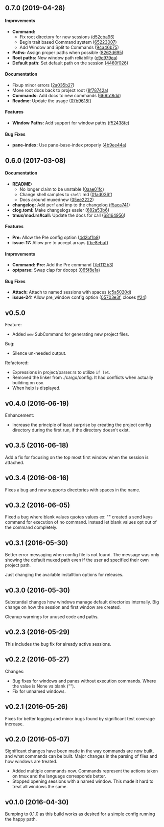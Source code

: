 <a name="0.7.0"></a>
## 0.7.0 (2019-04-28)

#### Improvements

* **Command:**
  *  Fix root directory for new sessions ([d52cba96](d52cba96))
  *  Begin trait based Command system ([65223007](65223007))
  *  Add Window and Split to Commands ([94a46b75](94a46b75))
* **Paths:**  Assign proper paths when possible ([8262d695](8262d695))
* **Root paths:**  New window path reliability ([c9c979ea](c9c979ea))
* **Default path:**  Set default path on the session ([4460f026](4460f026))

#### Documentation

*   Fixup minor errors ([2a035b27](2a035b27))
*   Move root docs back to project root ([8f78742a](8f78742a))
* **Commands:**  Add docs to new commands ([669b18dd](669b18dd))
* **Readme:**  Update the usage ([07b9618f](07b9618f))

#### Features

* **Window Paths:**  Add support for window paths ([f52438fc](f52438fc))

#### Bug Fixes

* **pane-index:**  Use pane-base-index properly ([4b9ee44a](4b9ee44a))

<a name="0.6.0"></a>
## 0.6.0 (2017-03-08)

#### Documentation

* **README:**
  *  No longer claim to be unstable ([0aae01fc](0aae01fc))
  *  Change shell samples to `shell` md ([01ad036f](01ad036f))
  *  Docs around muxednew ([05ee2222](05ee2222))
* **changelog:**  Add perf and imp to the changelog ([f5aca741](f5aca741))
* **clog.toml:**  Make changelogs easier ([682a53b6](682a53b6))
* **tmux/mod.rs#call:**  Update the docs for call ([68164956](68164956))

#### Features

* **Pre:**  Allow the Pre config option ([4d2bf1b8](4d2bf1b8))
* **issue-17:**  Allow pre to accept arrays ([fbe8ebaf](fbe8ebaf))

#### Improvements

* **Command::Pre:**  Add the Pre command ([7ef112b3](7ef112b3))
* **optparse:**  Swap clap for docopt ([065f8e1a](065f8e1a))

#### Bug Fixes

* **Attach:**  Attach to named sessions with spaces ([c5a5020d](c5a5020d))
* **issue-24:**  Allow pre_window config option ([05703e3f](05703e3f), closes [#24](24))

<a name="v0.5.0"></a>
## v0.5.0
Feature:
 - Added `new` SubCommand for generating new project files.

Bug:
 - Silence un-needed output.

Refactored:
 - Expressions in project/parser.rs to utilize `if let`.
 - Removed the linker from ./cargo/config. It had conflicts when actually
   building on osx.
 - When help is displayed.

<a name="v0.4.0"></a>
## v0.4.0 (2016-06-19)
Enhancement:
 - Increase the principle of least surprise by creating the project config
   directory during the first run, if the directory doesn't exist.

<a name="v0.3.5"></a>
## v0.3.5 (2016-06-18)
Add a fix for focusing on the top most first window when the session is attached.

<a name="v0.3.4"></a>
## v0.3.4 (2016-06-16)
Fixes a bug and now supports directories with spaces in the name.

<a name="v0.3.2"></a>
## v0.3.2 (2016-06-05)
Fixed a bug where blank values quotes values ex: "" created a send keys command for execution of no command. Instead let blank values opt out of the command completely.

<a name="v0.3.1"></a>
## v0.3.1 (2016-05-30)
Better error messaging when config file is not found.
The message was only showing the default muxed path even if the user ad specified their own project path.

Just changing the available installtion options for releases.

<a name="v0.3.0"></a>
## v0.3.0 (2016-05-30)
Substantial changes how windows manage default directories internally.
Big change on how the session and first window are created.

Cleanup warnings for unused code and paths.

<a name="v0.2.3"></a>
## v0.2.3 (2016-05-29)
This includes the bug fix for already active sessions.

<a name="v0.2.2"></a>
## v0.2.2 (2016-05-27)
Changes:
 - Bug fixes for windows and panes without execution commands. Where the value
   is None vs blank ("").
 - Fix for unnamed windows.

<a name="v0.2.1"></a>
## v0.2.1 (2016-05-26)
Fixes for better logging and minor bugs found by significant test coverage increase.

<a name="v0.2.0"></a>
## v0.2.0 (2016-05-07)
Significant changes have been made in the way commands are now built, and what commands can be built.
Major changes in the parsing of files and how windows are treated.

 - Added multiple commands now. Commands represent the actions taken on tmux and
   the language corresponds better.
 - Stopped opening sessions with a named window. This made it hard to treat all
   windows the same.

<a name="v0.1.0"></a>
## v0.1.0 (2016-04-30)
Bumping to 0.1.0 as this build works as desired for a simple config running the happy path.

